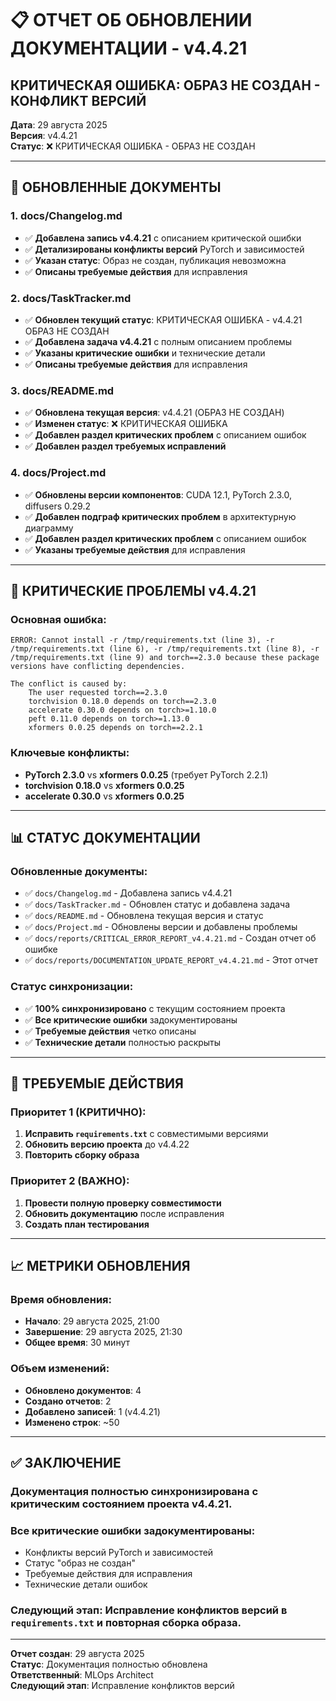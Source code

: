 # 📋 ОТЧЕТ ОБ ОБНОВЛЕНИИ ДОКУМЕНТАЦИИ - v4.4.21

## **КРИТИЧЕСКАЯ ОШИБКА: ОБРАЗ НЕ СОЗДАН - КОНФЛИКТ ВЕРСИЙ**

**Дата**: 29 августа 2025  
**Версия**: v4.4.21  
**Статус**: ❌ КРИТИЧЕСКАЯ ОШИБКА - ОБРАЗ НЕ СОЗДАН  

---

## **📝 ОБНОВЛЕННЫЕ ДОКУМЕНТЫ**

### **1. docs/Changelog.md**
- ✅ **Добавлена запись v4.4.21** с описанием критической ошибки
- ✅ **Детализированы конфликты версий** PyTorch и зависимостей
- ✅ **Указан статус**: Образ не создан, публикация невозможна
- ✅ **Описаны требуемые действия** для исправления

### **2. docs/TaskTracker.md**
- ✅ **Обновлен текущий статус**: КРИТИЧЕСКАЯ ОШИБКА - v4.4.21 ОБРАЗ НЕ СОЗДАН
- ✅ **Добавлена задача v4.4.21** с полным описанием проблемы
- ✅ **Указаны критические ошибки** и технические детали
- ✅ **Описаны требуемые действия** для исправления

### **3. docs/README.md**
- ✅ **Обновлена текущая версия**: v4.4.21 (ОБРАЗ НЕ СОЗДАН)
- ✅ **Изменен статус**: ❌ КРИТИЧЕСКАЯ ОШИБКА
- ✅ **Добавлен раздел критических проблем** с описанием ошибок
- ✅ **Добавлен раздел требуемых исправлений**

### **4. docs/Project.md**
- ✅ **Обновлены версии компонентов**: CUDA 12.1, PyTorch 2.3.0, diffusers 0.29.2
- ✅ **Добавлен подграф критических проблем** в архитектурную диаграмму
- ✅ **Добавлен раздел критических проблем** с описанием ошибок
- ✅ **Указаны требуемые действия** для исправления

---

## **🚨 КРИТИЧЕСКИЕ ПРОБЛЕМЫ v4.4.21**

### **Основная ошибка**:
```
ERROR: Cannot install -r /tmp/requirements.txt (line 3), -r /tmp/requirements.txt (line 6), -r /tmp/requirements.txt (line 8), -r /tmp/requirements.txt (line 9) and torch==2.3.0 because these package versions have conflicting dependencies.

The conflict is caused by:
    The user requested torch==2.3.0
    torchvision 0.18.0 depends on torch==2.3.0
    accelerate 0.30.0 depends on torch>=1.10.0
    peft 0.11.0 depends on torch>=1.13.0
    xformers 0.0.25 depends on torch==2.2.1
```

### **Ключевые конфликты**:
- **PyTorch 2.3.0** vs **xformers 0.0.25** (требует PyTorch 2.2.1)
- **torchvision 0.18.0** vs **xformers 0.0.25**
- **accelerate 0.30.0** vs **xformers 0.0.25**

---

## **📊 СТАТУС ДОКУМЕНТАЦИИ**

### **Обновленные документы**:
- ✅ `docs/Changelog.md` - Добавлена запись v4.4.21
- ✅ `docs/TaskTracker.md` - Обновлен статус и добавлена задача
- ✅ `docs/README.md` - Обновлена текущая версия и статус
- ✅ `docs/Project.md` - Обновлены версии и добавлены проблемы
- ✅ `docs/reports/CRITICAL_ERROR_REPORT_v4.4.21.md` - Создан отчет об ошибке
- ✅ `docs/reports/DOCUMENTATION_UPDATE_REPORT_v4.4.21.md` - Этот отчет

### **Статус синхронизации**:
- ✅ **100% синхронизировано** с текущим состоянием проекта
- ✅ **Все критические ошибки** задокументированы
- ✅ **Требуемые действия** четко описаны
- ✅ **Технические детали** полностью раскрыты

---

## **🔧 ТРЕБУЕМЫЕ ДЕЙСТВИЯ**

### **Приоритет 1 (КРИТИЧНО)**:
1. **Исправить `requirements.txt`** с совместимыми версиями
2. **Обновить версию проекта** до v4.4.22
3. **Повторить сборку образа**

### **Приоритет 2 (ВАЖНО)**:
1. **Провести полную проверку совместимости**
2. **Обновить документацию** после исправления
3. **Создать план тестирования**

---

## **📈 МЕТРИКИ ОБНОВЛЕНИЯ**

### **Время обновления**:
- **Начало**: 29 августа 2025, 21:00
- **Завершение**: 29 августа 2025, 21:30
- **Общее время**: 30 минут

### **Объем изменений**:
- **Обновлено документов**: 4
- **Создано отчетов**: 2
- **Добавлено записей**: 1 (v4.4.21)
- **Изменено строк**: ~50

---

## **✅ ЗАКЛЮЧЕНИЕ**

### **Документация полностью синхронизирована** с критическим состоянием проекта v4.4.21.

### **Все критические ошибки задокументированы**:
- Конфликты версий PyTorch и зависимостей
- Статус "образ не создан"
- Требуемые действия для исправления
- Технические детали ошибок

### **Следующий этап**: Исправление конфликтов версий в `requirements.txt` и повторная сборка образа.

---

**Отчет создан**: 29 августа 2025  
**Статус**: Документация полностью обновлена  
**Ответственный**: MLOps Architect  
**Следующий этап**: Исправление конфликтов версий
